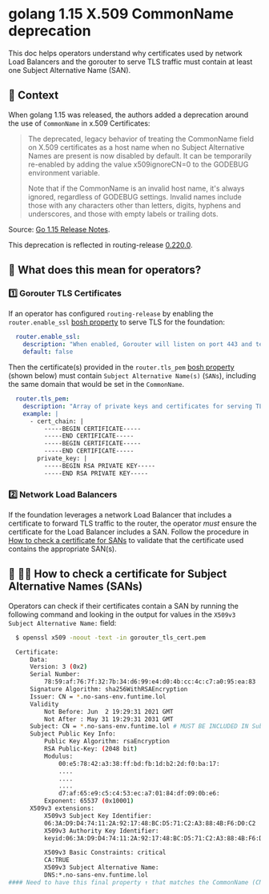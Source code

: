 # golang 1.15 X.509 CommonName deprecation

This doc helps operators understand why certificates used by network Load
Balancers and the gorouter to serve TLS traffic must contain at least one
Subject Alternative Name (SAN).


## 📑 Context

When golang 1.15 was released, the authors added a deprecation around the
use of `CommonName` in x.509 Certificates:

  > The deprecated, legacy behavior of treating the CommonName field on X.509 certificates as a host name when no Subject Alternative Names are present is now disabled by default. It can be temporarily re-enabled by adding the value x509ignoreCN=0 to the GODEBUG environment variable.
  >
  > Note that if the CommonName is an invalid host name, it's always ignored, regardless of GODEBUG settings. Invalid names include those with any characters other than letters, digits, hyphens and underscores, and those with empty labels or trailing dots.

Source: [Go 1.15 Release Notes](https://golang.org/doc/go1.15#commonname).


This deprecation is reflected in routing-release [0.220.0](https://github.com/cloudfoundry/routing-release/releases/tag/0.220.0).

## 🤔 What does this mean for operators?
### 1️⃣ Gorouter TLS Certificates

If an operator has configured `routing-release` by enabling the
`router.enable_ssl` [bosh
property](https://github.com/cloudfoundry/routing-release/blob/1de3053a8b3b6d3169ac53729832fb51c93fc1ac/jobs/gorouter/spec#L90-L92)
to serve TLS for the foundation:

```yaml
  router.enable_ssl:
    description: "When enabled, Gorouter will listen on port 443 and terminate TLS for requests received on this port."
    default: false
```

Then the certificate(s) provided in the `router.tls_pem` [bosh
property](https://github.com/cloudfoundry/routing-release/blob/1de3053a8b3b6d3169ac53729832fb51c93fc1ac/jobs/gorouter/spec#L116-L126)
(shown below) must contain `Subject Alternative Name(s)` (`SANs`), including the
same domain that would be set in the `CommonName`.

```yaml
  router.tls_pem:
    description: "Array of private keys and certificates for serving TLS requests. Each element in the array is an object containing fields 'private_key' and 'cert_chain', each of which supports a PEM block. Required if router.enable_ssl is true."
    example: |
      - cert_chain: |
          -----BEGIN CERTIFICATE-----
          -----END CERTIFICATE-----
          -----BEGIN CERTIFICATE-----
          -----END CERTIFICATE-----
        private_key: |
          -----BEGIN RSA PRIVATE KEY-----
          -----END RSA PRIVATE KEY-----
```

### 2️⃣  Network Load Balancers

If the foundation leverages a network Load Balancer that includes a certificate
to forward TLS traffic to the router, the operator *must* ensure the certificate
for the Load Balancer includes a SAN. Follow the procedure in [How to check a
certificate for SANs](#--how-to-check-a-certificate-for-subject-alternative-names-sans) to
validate that the certificate used contains the appropriate SAN(s).

## 📝 👩‍🔬 How to check a certificate for Subject Alternative Names (SANs)
Operators can check if their certificates contain a SAN by running the following
command and looking in the output for values in the `X509v3 Subject Alternative Name:` field:

```bash
  $ openssl x509 -noout -text -in gorouter_tls_cert.pem
```

```bash
  Certificate:
      Data:
	  Version: 3 (0x2)
	  Serial Number:
	      78:59:af:76:7f:32:7b:34:d6:99:e4:d0:4b:cc:4c:c7:a0:95:ea:83
	  Signature Algorithm: sha256WithRSAEncryption
	  Issuer: CN = *.no-sans-env.funtime.lol
	  Validity
	      Not Before: Jun  2 19:29:31 2021 GMT
	      Not After : May 31 19:29:31 2031 GMT
	  Subject: CN = *.no-sans-env.funtime.lol # MUST BE INCLUDED IN Subject Alternative Names (SANs)
	  Subject Public Key Info:
	      Public Key Algorithm: rsaEncryption
		  RSA Public-Key: (2048 bit)
		  Modulus:
		      00:e5:78:42:a3:38:ff:bd:fb:1d:b2:2d:f0:ba:17:
		      ....
		      ....
		      ....
		      d7:af:65:e9:c5:c4:53:ec:a7:01:84:df:09:0b:e6:
		  Exponent: 65537 (0x10001)
	  X509v3 extensions:
	      X509v3 Subject Key Identifier:
		  06:3A:D9:D4:74:11:2A:92:17:48:BC:D5:71:C2:A3:88:4B:F6:D0:C2
	      X509v3 Authority Key Identifier:
		  keyid:06:3A:D9:D4:74:11:2A:92:17:48:BC:D5:71:C2:A3:88:4B:F6:D0:C2

	      X509v3 Basic Constraints: critical
		  CA:TRUE
	      X509v3 Subject Alternative Name:
		  DNS:*.no-sans-env.funtime.lol
#### Need to have this final property ↑ that matches the CommonName (CN)
```
